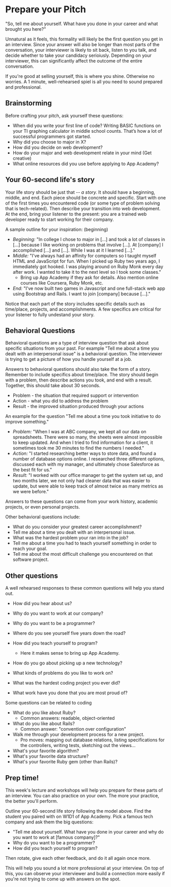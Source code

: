# Prepare your Pitch

"So, tell me about yourself. What have you done in your career and what brought you here?"

Unnatural as it feels, this formality will likely be the first question you get in an interview.  Since your answer will also be longer than most parts of the conversation, your interviewer is likely to sit back, listen to you talk, and decide whether to take your candidacy serioiusly.  Depending on your interviewer, this can significantly affect the outcome of the entire conversation.  

If you're good at selling yourself, this is where you shine. Otherwise no worries. A 1 minute, well-rehearsed spiel is all you need to sound prepared and professional.

## Brainstorming

Before crafting your pitch, ask yourself these questions:

* When did you write your first line of code? Writing BASIC functions on your TI graphing calculator in middle school counts. That’s how a lot of successful programmers got started.
* Why did you choose to major in X?
* How did you decide on web development?
* How do your major and web development relate in your mind (Get creative)
* What online resources did you use before applying to App Academy?

## Your 60-second life's story

Your life story should be just that -- *a story.*  It should have a beginning, middle, and end.  Each piece should be concrete and specific.  Start with one of the first times you encountered code (or some type of problem solving that is tech-related).  Then describe your transition into web development.  At the end, bring your listener to the present: you are a trained web developer ready to start working for their company.  

 A sample outline for your inspiration:
(beginning)
* *Beginning:* "In college I chose to major in [...] and took a lot of classes in [...] because I like working on problems that involve [...].  At [company] I accomplished [...] and [...]. While I was at it I learned [...]."
* *Middle:* "I've always had an affinity for computers so I taught myself HTML and JavaScript for fun.  When I picked up Ruby two years ago, I immediately got hooked.  I was playing around on Ruby Monk every day after work.  I wanted to take it to the next level so I took some classes."
    * Bring up App Academy if they ask for details. Also mention online courses like Coursera, Ruby Monk, etc.
* *End:* "I've now built two games in Javascript and one full-stack web app using Bootstrap and Rails.  I want to join [company] because [...]."

Notice that each part of the story includes specific details such as time/place, projects, and accomplishments.  A few specifics are critical for your listener to fully undestand your story.  

## Behavioral Questions

Behavioral questions are a type of interview question that ask about specific situations from your past.  For example "Tell me about a time you dealt with an interpersonal issue" is a behavioral question.  The interviewer is trying to get a picture of how you handle yourself at a job.   

Answers to behavioral questions should also take the form of a story.  Remember to include specifics about time/place. The story should begin with a problem, then describe actions you took, and end with a result. Together, this should take about 30 seconds.  
* Problem - the situation that required support or intervention
* Action - what you did to address the problem
* Result - the improved situation produced through your actions

An example for the question "Tell me about a time you took initiative to do improve something."  
* *Problem:* "When I was at ABC company, we kept all our data on spreadsheets.  There were so many, the sheets were almost impossible to keep updated.  And when I tried to find information for a client, it sometimes took me 30 minutes to find the numbers I needed."
* *Action:* "I started researching better ways to store data, and found a number of database options online. I researched three different options, discussed each with my manager, and ultimately chose Salesforce as the best fit for us." 
* *Result:* "I worked with our office manager to get the system set up, and two months later, we not only had cleaner data that was easier to update, but were able to keep track of almost twice as many metrics as we were before."  

Answers to these questions can come from your work history, academic projects, or even personal projects.  

Other behavioral questions include:
* What do you consider your greatest career accomplishment? 
* Tell me about a time you dealt with an interpersonal issue. 
* What was the hardest problem your ran into in the job?
* Tell me about a time you had to teach yourself something in order to reach your goal.  
* Tell me about the most difficult challenge you encountered on that software project.  


## Other questions

A well rehearsed responses to these common questions will help you stand out.  

* How did you hear about us?
* Why do you want to work at our company?
* Why do you want to be a programmer?
* Where do you see yourself five years down the road?
* How did you teach yourself to program?
    * Here it makes sense to bring up App Academy.
* How do you go about picking up a new technology?

* What kinds of problems do you like to work on?
* What was the hardest coding project you ever did?
* What work have you done that you are most proud of?

Some questions can be related to coding
* What do you like about Ruby?
    * Common answers: readable, object-oriented
* What do you like about Rails?
    * Common answer: "convention over configuration"
* Walk me through your development process for a new project.
    * Pro moves: mapping out database relations, listing specifications for the controllers, writing tests, sketching out the views...
* What's your favorite algorithm?
* What's your favorite data structure? 
* What's your favorite Ruby gem (other than Rails)?


## Prep time!

This week's lecture and workshops will help you prepare for these parts of an interview.  You can also practice on your own. The more your practice, the better you'll perform.

Outline your 60-second life story following the model above.  Find the student you paired with on W1D1 of App Academy. Pick a famous tech company and ask them the big questions:

* "Tell me about yourself. What have you done in your career and why do you want to work at [famous company]?"
* Why do you want to be a programmer?
* How did you teach yourself to program?

Then rotate, give each other feedback, and do it all again once more.

This will help you sound a lot more professional at your interview. On top of this, you can observe your interviewer and build a connection more easily if you're not trying to come up with answers on the spot.

